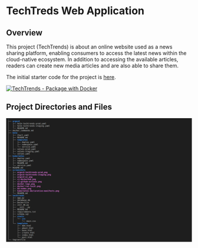 # TechTreds Web Application

## Overview

This project (TechTrends) is about an online website used as a news sharing platform, enabling consumers to access the latest news within the cloud-native ecosystem. In addition to accessing the available articles, readers can create new media articles and are also able to share them.

The initial starter code for the project is [here](https://github.com/udacity/nd064_course_1/tree/main/project/techtrends).

[![TechTrends - Package with Docker](https://github.com/Ezecc/project-4/actions/workflows/techtrends-dockerhub.yml/badge.svg)](https://github.com/Ezecc/project-4/actions/workflows/techtrends-dockerhub.yml)

## Project Directories and Files

![](screenshots/project_files&folders.png)
